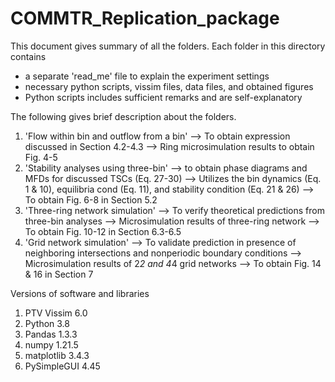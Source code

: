 # COMMTR_Replication_package
This document gives summary of all the folders. Each folder in this directory contains
- a separate 'read_me' file to explain the experiment settings
- necessary python scripts, vissim files, data files, and obtained figures
- Python scripts includes sufficient remarks and are self-explanatory

The following gives brief description about the folders.
1) 'Flow within bin and outflow from a bin' 
	--> To obtain expression discussed in Section 4.2-4.3
	--> Ring microsimulation results to obtain Fig. 4-5
2) 'Stability analyses using three-bin'
	--> to obtain phase diagrams and MFDs for discussed TSCs (Eq. 27-30)
	--> Utilizes the bin dynamics (Eq. 1 & 10), equilibria cond (Eq. 11), and stability condition (Eq. 21 & 26) 
	--> To obtain Fig. 6-8 in Section 5.2
3) 'Three-ring network simulation'
	--> To verify theoretical predictions from three-bin analyses
	--> Microsimulation results of three-ring network
	--> To obtain Fig. 10-12 in Section 6.3-6.5
4) 'Grid network simulation'
	--> To validate prediction in presence of neighboring intersections and nonperiodic boundary conditions
	--> Microsimulation results of 2*2 and 4*4 grid networks
	--> To obtain Fig. 14 & 16 in Section 7

Versions of software and libraries
1) PTV Vissim 6.0
2) Python 3.8
3) Pandas 1.3.3
4) numpy 1.21.5
5) matplotlib 3.4.3
6) PySimpleGUI 4.45
